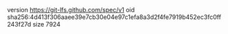 version https://git-lfs.github.com/spec/v1
oid sha256:4d413f306aaee39e7cb30e04e97c1efa8a3d2f4fe7919b452ec3fc0ff243f27d
size 7924
